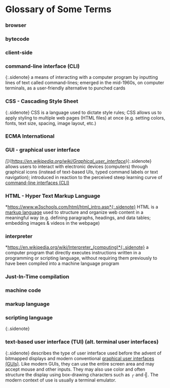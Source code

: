 # Glossary of Some Terms

### browser

### bytecode

### client-side

### command-line interface (CLI)
*[](https://en.wikipedia.org/wiki/Command-line_interface)*{:.sidenote}
a means of interacting with a computer program by inputting lines of text called command-lines; emerged in the mid-1960s, on computer terminals, as a user-friendly alternative to punched cards

### CSS - Cascading Style Sheet
*[](https://www.w3schools.com/html/html_css.asp)*{:.sidenote}
CSS is a language used to dictate style rules; CSS allows us to apply styling to multiple web pages (HTML files) at once (e.g. setting colors, fonts, text size, spacing, image layout, etc.)

### ECMA International

### GUI - graphical user interface
*[]/(https://en.wikipedia.org/wiki/Graphical_user_interface)*{:.sidenote}
allows users to interact with electronic devices (computers) through graphical icons (instead of text-based UIs, typed command labels or text navigation); introduced in reaction to the perceived steep learning curve of [command-line interfaces (CLI)](#command-line-interface-cli)

### HTML - Hyper Text Markup Language
*https://www.w3schools.com/html/html_intro.asp*{:.sidenote}
HTML is a [markup language](#markup-language) used to structure and organize web content in a meaningful way (e.g. defining paragraphs, headings, and data tables; embedding images & videos in the webpage)

### interpreter
*https://en.wikipedia.org/wiki/Interpreter_(computing)*{:.sidenote}
a computer program that directly executes instructions written in a programming or scripting language, without requiring them previously to have been compiled into a machine language program

### Just-In-Time compilation

### machine code

### markup language

### scripting language
*[](https://en.wikipedia.org/wiki/Scripting_language)*{:.sidenote}

### text-based user interface (TUI) (alt. terminal user interfaces)
*[](https://en.wikipedia.org/wiki/Text-based_user_interface)*{:.sidenote}
describes the type of user interface used before the advent of bitmapped displays and modern conventional [graphical user interfaces (GUIs)](#gui---graphical-user-interface). Like modern GUIs, they can use the entire screen area and may accept mouse and other inputs. They may also use color and often structure the display using box-drawing characters such as ┌ and ╣. The modern context of use is usually a terminal emulator.
    